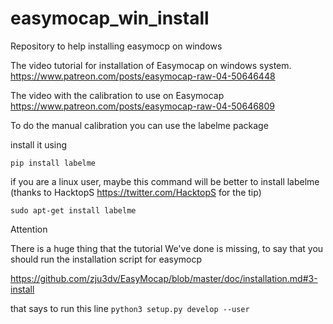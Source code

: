 # easymocap_win_install
Repository to help installing easymocp on windows

The video tutorial for installation of Easymocap on windows system.
https://www.patreon.com/posts/easymocap-raw-04-50646448

The video with the calibration to use on Easymocap
https://www.patreon.com/posts/easymocap-raw-04-50646809


To do the manual calibration you can use the labelme package

install it using 

`pip install labelme`

if you are a linux user, maybe this command will be better to install labelme (thanks to HacktopS https://twitter.com/HacktopS for the tip)

`sudo apt-get install labelme`


Attention

There is a huge thing that the tutorial We've done is missing, to say that you should run the installation script for easymocp

https://github.com/zju3dv/EasyMocap/blob/master/doc/installation.md#3-install

that says to run this line
`python3 setup.py develop --user`
